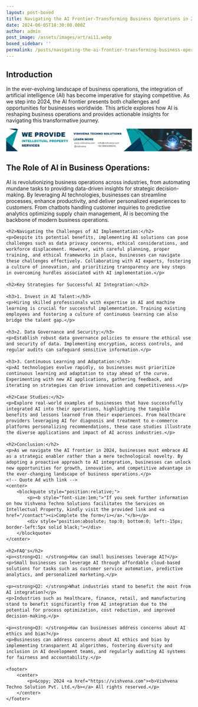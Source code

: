 ```yaml
---
layout: post-boxed
title: Navigating the AI Frontier-Transforming Business Operations in 2024
date: 2024-06-05T18:30:00.000Z
author: admin
post_image: /assets/images/art/ai11.webp
boxed_sidebar: ''
permalink: /posts/navigating-the-ai-frontier-transforming-business-operations-in-2024
---
```


<!DOCTYPE html>

<html lang="en">
<head>
    <meta charset="UTF-8">
    <meta name="viewport" content="width=device-width, initial-scale=1.0">
    <meta name="description" content="Transform your business operations with AI in 2024. Learn how to navigate the AI frontier for success.">
    <title>Navigating the AI Frontier-Transforming Business Operations in 2024</title>
</head>
<body>

<h2>Introduction</h2>
<p>In the ever-evolving landscape of business operations, the integration of artificial intelligence (AI) has become imperative for staying competitive. As we step into 2024, the AI frontier presents both challenges and opportunities for businesses worldwide. This article explores how AI is reshaping business operations and provides actionable insights for navigating this transformative journey.</p>
<!-- Image Banner Ad -->
<a href="/contact">
    <img src="/assets/images/art/ip ads a.webp" alt="Advertisement for Vishvena Techno Solutions intellectual property services" style="max-width:100%; height:auto;">
</a>

<article>
    <h2>The Role of AI in Business Operations:</h2>
    <p>AI is revolutionizing business operations across industries, from automating mundane tasks to providing data-driven insights for strategic decision-making. By leveraging AI technologies, businesses can streamline processes, enhance productivity, and deliver personalized experiences to customers. From chatbots handling customer inquiries to predictive analytics optimizing supply chain management, AI is becoming the backbone of modern business operations.</p>

```
<h2>Navigating the Challenges of AI Implementation:</h2>
<p>Despite its potential benefits, implementing AI solutions can pose challenges such as data privacy concerns, ethical considerations, and workforce displacement. However, with careful planning, proper training, and ethical frameworks in place, businesses can navigate these challenges effectively. Collaborating with AI experts, fostering a culture of innovation, and prioritizing transparency are key steps in overcoming hurdles associated with AI implementation.</p>

<h2>Key Strategies for Successful AI Integration:</h2>

<h3>1. Invest in AI Talent:</h3>
<p>Hiring skilled professionals with expertise in AI and machine learning is crucial for successful implementation. Training existing employees and fostering a culture of continuous learning can also bridge the talent gap.</p>

<h3>2. Data Governance and Security:</h3>
<p>Establish robust data governance policies to ensure the ethical use and security of data. Implementing encryption, access controls, and regular audits can safeguard sensitive information.</p>

<h3>3. Continuous Learning and Adaptation:</h3>
<p>AI technologies evolve rapidly, so businesses must prioritize continuous learning and adaptation to stay ahead of the curve. Experimenting with new AI applications, gathering feedback, and iterating on strategies can drive innovation and competitiveness.</p>

<h2>Case Studies:</h2>
<p>Explore real-world examples of businesses that have successfully integrated AI into their operations, highlighting the tangible benefits and lessons learned from their experiences. From healthcare providers leveraging AI for diagnosis and treatment to e-commerce platforms personalizing recommendations, these case studies illustrate the diverse applications and impact of AI across industries.</p>

<h2>Conclusion:</h2>
<p>As we navigate the AI frontier in 2024, businesses must embrace AI as a strategic enabler rather than a mere technological novelty. By adopting a proactive approach to AI integration, businesses can unlock new opportunities for growth, innovation, and competitive advantage in the ever-changing landscape of business operations.</p>
<!-- Quote Ad with link -->
<center>
    <blockquote style="position:relative;">
        <p><b style="font-size:1em;">"If you seek further information on how Vishvena Techno Solutions facilitates the Services on Intellectual Property, kindly visit the provided link and <a href="/contact"><i>Complete the form</i></a>."</b></p>
        <div style="position:absolute; top:0; bottom:0; left:-15px; border-left:5px solid black;"></div>
    </blockquote>
</center>

<h2>FAQ's</h2>
<p><strong>Q1: </strong>How can small businesses leverage AI?</p>
<p>Small businesses can leverage AI through affordable cloud-based solutions for tasks such as customer service automation, predictive analytics, and personalized marketing.</p>

<p><strong>Q2: </strong>What industries stand to benefit the most from AI integration?</p>
<p>Industries such as healthcare, finance, retail, and manufacturing stand to benefit significantly from AI integration due to the potential for process optimization, cost reduction, and improved decision-making.</p>

<p><strong>Q3: </strong>How can businesses address concerns about AI ethics and bias?</p>
<p>Businesses can address concerns about AI ethics and bias by implementing transparent AI algorithms, fostering diversity and inclusion in AI development teams, and regularly auditing AI systems for fairness and accountability.</p>

<footer>
    <center>
        <p>&copy; 2024 <a href="https://vishvena.com"><b>Vishvena Techno Solution Pvt. Ltd.</b></a> All rights reserved.</p>
    </center>
</footer>
```

</article>

</body>
</html>
